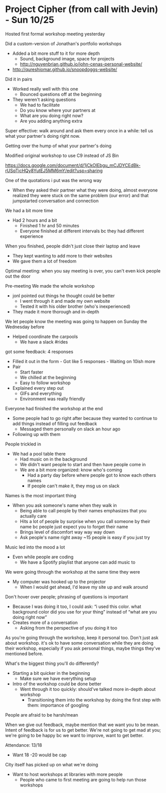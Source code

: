 # Project Cipher (from call with Jevin) - Sun 10/25

Hosted first formal workshop meeting yesterday

Did a custom-version of Jonathan's portfolio workshops

- Added a bit more stuff to it for more depth
  - Sound, background image, space for projects
  - http://nguyenbrian.github.io/john-cenas-personal-website/
- http://qureshiomar.github.io/snoopdoggs-website/

Did it in pairs

- Worked really well with this one
  - Bounced questions off at the beginning
- They weren't asking questions
  - We had to facilitate
  - Do you know where your partners at
  - What are you doing right now?
  - Are you adding anything extra

Super effective: walk around and ask them every once in a while: tell us what
your partner's doing right now.

Getting over the hump of what your partner's doing

Modified original workshop to use C9 instead of JS Bin

https://docs.google.com/document/d/1jCkOlEbgu_mCJDYCEdBk-rUSqTicHQy8YutEJ5MM6mY/edit?usp=sharing

One of the quotations i put was the wrong way

- When they asked their partner what they were doing, almost everyone realized
  they were stuck on the same problem (our error) and that jumpstarted
  conversation and connection

We had a bit more time

- Had 2 hours and a bit
  - Finished 1 hr and 50 minutes
  - Everyone finished at different intervals bc they had different experience

When you finished, people didn't just close their laptop and leave

- They kept wanting to add more to their websites
- We gave them a lot of freedom

Optimal meeting: when you say meeting is over, you can't even kick people out
the door

Pre-meeting We made the whole workshop

- jonl pointed out things he thought could be better
  - I went through it and made my own website
  - Tested it with his older brother (who's inexperienced)
- They made it more thorough and in-depth

We let people know the meeting was going to happen on Sunday the Wednesday
before

- Helped coordinate the carpools
  - We have a slack #rides

got some feedback: 4 responses

- Filled it out in the form - Got like 5 responses - Waiting on 10ish more
- Pair
  - Start faster
  - We chilled at the beginning
  - Easy to follow workshop
- Explained every step out
  - GIFs and everything
  - Environment was really friendly

Everyone had finished the workshop at the end

- Some people had to go right after because they wanted to continue to add
  things instead of filling out feedback
  - Messaged them personally on slack an hour ago
- Following up with them

People trickled in

- We had a pool table there
  - Had music on in the background
  - We didn't want people to start and then have people come in
  - We are a bit more organized: know who's coming
    - Had a party day before where people got to know each others names
    - If people can't make it, they msg us on slack

Names is the most important thing

- When you ask someone's name when they walk in
  - Being able to call people by their names emphasizes that you actually care
  - Hits a lot of people by surprise when you call someone by their name bc
    people just expect you to forget their name
  - Brings level of discomfort way way way down
  - Ask people's name right away ~15 people is easy if you just try

Music led into the mood a lot

- Even while people are coding
  - We have a Spotify playlist that anyone can add music to

We were going through the workshop at the same time they were

- My computer was hooked up to the projector
  - When I would get ahead, I'd leave my site up and walk around

Don't hover over people; phrasing of questions is important

- Because I was doing it too, I could ask: “i used this color. what background
color did you use for your thing” instead of “what are you doing right now”
- Creates more of a conversation
  - Asking from the perspective of you doing it too

As you're going through the workshop, keep it personal too. Don't just ask about
workshop. it's ok to have some conversation while they are doing their workshop,
especially if you ask personal things, maybe things they've mentioned before.

What's the biggest thing you'll do differently?

- Starting a bit quicker in the beginning
  - Make sure we have everything setup
- Intro of the workshop could be done better
  - Went through it too quickly: should've talked more in-depth about workshop
    - Transitioning them into the workshop by doing the first step with them:
      importance of googling

People are afraid to be harsh/mean

When we give out feedback, maybe mention that we want you to be mean. Intent
of feedback is for us to get better. We're not going to get mad at you; we're
going to be happy bc we want to improve, want to get better.

Attendance: 13/18

- Want 18 -20 would be cap

City itself has picked up on what we're doing

- Want to host workshops at libraries with more people
  - People who came to first meeting are going to help run those workshops
